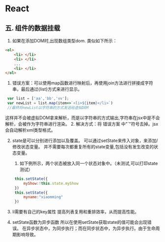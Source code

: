 # React

## 五. 组件的数据挂载
1. 如果在添加DOM时,出现数组类型dom. 类似如下所示：
```html
<ol>
    <li> </li>
    <li> </li>
    ...
    <li> </li>
</ol>
```
   1. 错误方案：可以使用map函数进行映射后，再使用join方法进行拼接成字符串，最后通过{list}方式来进行显示。
   ```js
    var list = ['aa','bb','vv'];
    var newList = list.map(item=>`<li>${item}</li>`)
    //最终将newList以字符串的方式发送给虚拟DOM
   ```
   这样并不会被虚拟DOM拿来解析，而是以字符串的方式输出,字符串在jsx中是不会解析，会被作为字符串进行渲染。
   2. 解决方式：将 错误方案 中"`"符号去掉。jsx会自动解析xml类型格式。


2. state是可以分别进行添加以及覆盖。
   可以通过setState来传入对象，来添加/修改状态变量。 并不需要每次都重复所有的state变量,包括没有发生改变的状态变量。
   1. 如下例所示，两个状态被放入同一个状态对象中。（未测试,可以打印state测试） 
   ```js
    this.setState({
        myShow:!this.state.myShow
    })
    this.setState({
        myname:"xiaomming"
    })
    ```
3. li需要有自己的key属性
    提高列表复用和重排效率，从而提高性能。

4. setState函数为异步函数
    所以在使用setState获取state的值可能会出现错误。
    在异步状态中，为同步执行；而在同步状态中，为异步执行。由于生命周期影响导致。
